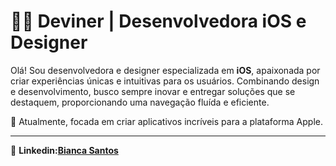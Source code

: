 
# 👩‍💻 Deviner | Desenvolvedora iOS e Designer

Olá! Sou desenvolvedora e designer especializada em **iOS**, apaixonada por criar experiências únicas e intuitivas para os usuários. Combinando design e desenvolvimento, busco sempre inovar e entregar soluções que se destaquem, proporcionando uma navegação fluída e eficiente.


📱 Atualmente, focada em criar aplicativos incríveis para a plataforma Apple.

---

🔗 **Linkedin:[Bianca Santos](https://www.linkedin.com/in/biancadossantossilva/)**



<!--
**biancasantossilva/biancasantossilva** is a ✨ _special_ ✨ repository because its `README.md` (this file) appears on your GitHub profile.

Here are some ideas to get you started:

- 🔭 I’m currently working on ...
- 🌱 I’m currently learning ...
- 👯 I’m looking to collaborate on ...
- 🤔 I’m looking for help with ...
- 💬 Ask me about ...
- 📫 How to reach me: ...
- 😄 Pronouns: ...
- ⚡ Fun fact: ...
-->
